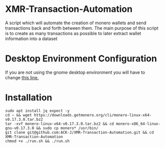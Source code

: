 # XMR-Transaction-Automation
A script which will automate the creation of monero wallets and send transactions back and forth between them. The main purpose of this script is to create as many transactions as possible to later extract wallet information into a dataset

# Desktop Environment Configuration
If you are not using the gnome desktop environment you will have to change [this line.](https://github.com/ACK-J/XMR-Transaction-Automation/blob/acae08b4724688da0d33e7f544eee1f73e2abbaf/run.sh#L117)

# Installation
```
sudo apt install jq expect -y
cd ~ && wget https://downloads.getmonero.org/cli/monero-linux-x64-v0.17.3.0.tar.bz2
tar -xvf monero-linux-x64-v0.17.3.0.tar.bz2 && cd monero-x86_64-linux-gnu-v0.17.3.0 && sudo cp monero* /usr/bin/
git clone git@github.com:ACK-J/XMR-Transaction-Automation.git && cd XMR-Transaction-Automation
chmod +x ./run.sh && ./run.sh
```
